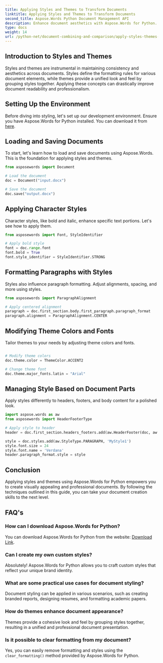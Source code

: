 ```yaml
---
title: Applying Styles and Themes to Transform Documents
linktitle: Applying Styles and Themes to Transform Documents
second_title: Aspose.Words Python Document Management API
description: Enhance document aesthetics with Aspose.Words for Python. Apply styles, themes, and customizations effortlessly.
type: docs
weight: 14
url: /python-net/document-combining-and-comparison/apply-styles-themes-documents/
---
```


## Introduction to Styles and Themes

Styles and themes are instrumental in maintaining consistency and aesthetics across documents. Styles define the formatting rules for various document elements, while themes provide a unified look and feel by grouping styles together. Applying these concepts can drastically improve document readability and professionalism.

## Setting Up the Environment

Before diving into styling, let's set up our development environment. Ensure you have Aspose.Words for Python installed. You can download it from [here](https://releases.aspose.com/words/python/).

## Loading and Saving Documents

To start, let's learn how to load and save documents using Aspose.Words. This is the foundation for applying styles and themes.

```python
from asposewords import Document

# Load the document
doc = Document("input.docx")

# Save the document
doc.save("output.docx")
```

## Applying Character Styles

Character styles, like bold and italic, enhance specific text portions. Let's see how to apply them.

```python
from asposewords import Font, StyleIdentifier

# Apply bold style
font = doc.range.font
font.bold = True
font.style_identifier = StyleIdentifier.STRONG
```

## Formatting Paragraphs with Styles

Styles also influence paragraph formatting. Adjust alignments, spacing, and more using styles.

```python
from asposewords import ParagraphAlignment

# Apply centered alignment
paragraph = doc.first_section.body.first_paragraph.paragraph_format
paragraph.alignment = ParagraphAlignment.CENTER
```

## Modifying Theme Colors and Fonts

Tailor themes to your needs by adjusting theme colors and fonts.

```python

# Modify theme colors
doc.theme.color = ThemeColor.ACCENT2

# Change theme font
doc.theme.major_fonts.latin = "Arial"
```

## Managing Style Based on Document Parts

Apply styles differently to headers, footers, and body content for a polished look.

```python
import aspose.words as aw
from asposewords import HeaderFooterType

# Apply style to header
header = doc.first_section.headers_footers.add(aw.HeaderFooter(doc, aw.HeaderFooterType.HEADER_PRIMARY))

style = doc.styles.add(aw.StyleType.PARAGRAPH, 'MyStyle1')
style.font.size = 24
style.font.name = 'Verdana'
header.paragraph_format.style = style
```

## Conclusion

Applying styles and themes using Aspose.Words for Python empowers you to create visually appealing and professional documents. By following the techniques outlined in this guide, you can take your document creation skills to the next level.

## FAQ's

### How can I download Aspose.Words for Python?

You can download Aspose.Words for Python from the website: [Download Link](https://releases.aspose.com/words/python/).

### Can I create my own custom styles?

Absolutely! Aspose.Words for Python allows you to craft custom styles that reflect your unique brand identity.

### What are some practical use cases for document styling?

Document styling can be applied in various scenarios, such as creating branded reports, designing resumes, and formatting academic papers.

### How do themes enhance document appearance?

Themes provide a cohesive look and feel by grouping styles together, resulting in a unified and professional document presentation.

### Is it possible to clear formatting from my document?

Yes, you can easily remove formatting and styles using the `clear_formatting()` method provided by Aspose.Words for Python.
